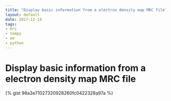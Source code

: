 ```yaml
---
title: "Display basic information from a electron density map MRC file"
layout: default
date: 2017-12-14
tags:
- mrc
- tempy
- em
- python
---
```


# Display basic information from a electron density map MRC file

{% gist 98a3e71027320928260fc0422328a97a %}
